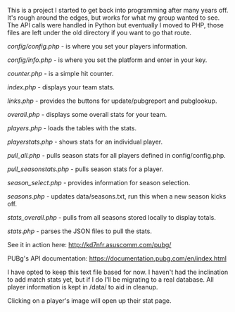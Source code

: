 This is a project I started to get back into programming after many years off. It's rough around the edges, but works for what my group wanted to see. The API calls were handled in Python but eventually I moved to PHP, those files are left under the old directory if you want to go that route.

*config/config.php* - is where you set your players information.

*config/info.php* - is where you set the platform and enter in your key.

*counter.php* - is a simple hit counter.

*index.php* - displays your team stats.

*links.php* - provides the buttons for update/pubgreport and pubglookup.

*overall.php* - displays some overall stats for your team.

*players.php* - loads the tables with the stats.

*playerstats.php* - shows stats for an individual player.

*pull_all.php* - pulls season stats for all players defined in config/config.php.

*pull_seasonstats.php* - pulls season stats for a player.

*season_select.php* - provides information for season selection.

*seasons.php* - updates data/seasons.txt, run this when a new season kicks off.

*stats_overall.php* - pulls from all seasons stored locally to display totals.

*stats.php* - parses the JSON files to pull the stats.

See it in action here: http://kd7nfr.asuscomm.com/pubg/

PUBg's API documentation: https://documentation.pubg.com/en/index.html

I have opted to keep this text file based for now. I haven't had the inclination to add match stats yet, but if I do I'll be migrating to a real database. All player information is kept in /data/<playername> to aid in cleanup.

Clicking on a player's image will open up their stat page.
